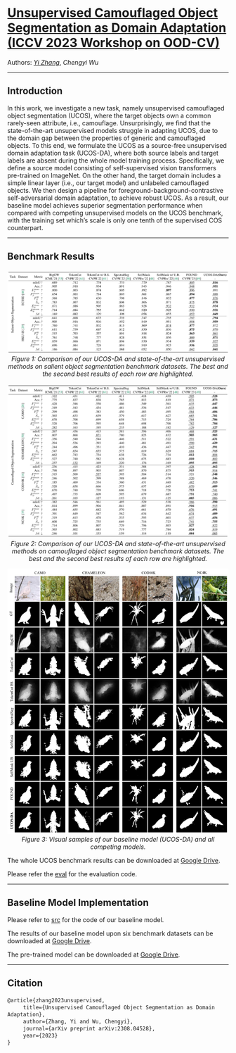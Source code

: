 # [Unsupervised Camouflaged Object Segmentation as Domain Adaptation (ICCV 2023 Workshop on OOD-CV)](https://arxiv.org/abs/2308.04528)

Authors: [*Yi Zhang*](https://scholar.google.com/citations?user=NeHBHVUAAAAJ&hl=en), *Chengyi Wu*

---
## Introduction

In this work, we investigate a new task, namely unsupervised camouflaged object segmentation (UCOS), where the target objects own a common rarely-seen attribute, i.e., camouflage. Unsurprisingly, we find that the state-of-the-art unsupervised models struggle in adapting UCOS, due to the domain gap between the properties of generic and camouflaged objects. To this end, we formulate the UCOS as a source-free unsupervised domain adaptation task (UCOS-DA), where both source labels and target labels are absent during the whole model training process. Specifically, we define a source model consisting of self-supervised vision transformers pre-trained on ImageNet. On the other hand, the target domain includes a simple linear layer (i.e., our target model) and unlabeled camouflaged objects. We then design a pipeline for foreground-background-contrastive self-adversarial domain adaptation, to achieve robust UCOS. As a result, our baseline model achieves superior segmentation performance when compared with competing unsupervised models on the UCOS benchmark, with the training set which’s scale is only one tenth of the supervised COS counterpart.

---
## Benchmark Results 

<p align="center">
    <img src="./figs/fig_benchmark_quantification_SOD.jpg"/> <br />
    <em> 
    Figure 1: Comparison of our UCOS-DA and state-of-the-art unsupervised methods on salient object segmentation benchmark datasets. The best and the second best results of each row are highlighted.
    </em>
</p>

<p align="center">
    <img src="./figs/fig_benchmark_quantification_COD.jpg"/> <br />
    <em> 
    Figure 2: Comparison of our UCOS-DA and state-of-the-art unsupervised methods on camouflaged object segmentation benchmark datasets. The best and the second best results of each row are highlighted.
    </em>
</p>

<p align="center">
    <img src="./figs/fig_benchmark_visualization.jpg"/> <br />
    <em> 
    Figure 3: Visual samples of our baseline model (UCOS-DA) and all competing models.
    </em>
</p>

The whole UCOS benchmark results can be downloaded at [Google Drive](https://drive.google.com/file/d/1d2nyRB9nLgkk9OhqWz9ftt2c266hl5ah/view?usp=sharing).

Please refer the [eval](https://github.com/Jun-Pu/UCOS-DA/blob/main/eval/evaluators.py) for the evaluation code.


---
## Baseline Model Implementation

Please refer to [src](https://github.com/Jun-Pu/UCOS-DA/tree/main/src) for the code of our baseline model.

The results of our baseline model upon six benchmark datasets can be downloaded at [Google Drive](https://drive.google.com/file/d/1NzGFcithFHPF18k6NUt4valLVD7N3ueb/view?usp=sharing).

The pre-trained model can be downloaded at [Google Drive](https://drive.google.com/file/d/1KubZTnGlNEUOyuZjrMpvii1uZnq_vW19/view?usp=sharing).

---
## Citation

    @article{zhang2023unsupervised,
         title={Unsupervised Camouflaged Object Segmentation as Domain Adaptation},
         author={Zhang, Yi and Wu, Chengyi},
         journal={arXiv preprint arXiv:2308.04528},
         year={2023}
    }
